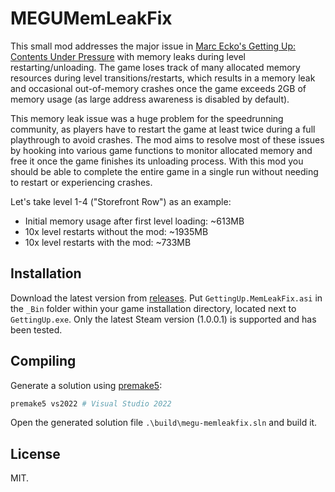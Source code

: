 # MEGUMemLeakFix

This small mod addresses the major issue in [Marc Ecko's Getting Up: Contents Under Pressure](https://en.wikipedia.org/wiki/Marc_Ecko%27s_Getting_Up:_Contents_Under_Pressure) with memory leaks during level restarting/unloading. The game loses track of many allocated memory resources during level transitions/restarts, which results in a memory leak and occasional out-of-memory crashes once the game exceeds 2GB of memory usage (as large address awareness is disabled by default).

This memory leak issue was a huge problem for the speedrunning community, as players have to restart the game at least twice during a full playthrough to avoid crashes. The mod aims to resolve most of these issues by hooking into various game functions to monitor allocated memory and free it once the game finishes its unloading process. With this mod you should be able to complete the entire game in a single run without needing to restart or experiencing crashes.

Let's take level 1-4 ("Storefront Row") as an example:
- Initial memory usage after first level loading: ~613MB
- 10x level restarts without the mod: ~1935MB
- 10x level restarts with the mod: ~733MB

## Installation
Download the latest version from [releases](https://github.com/Disquse/MEGUMemLeakFix/releases).
Put `GettingUp.MemLeakFix.asi` in the `_Bin` folder within your game installation directory, located next to `GettingUp.exe`.
Only the latest Steam version (1.0.0.1) is supported and has been tested.

## Compiling
Generate a solution using [premake5](https://premake.github.io):
```sh
premake5 vs2022 # Visual Studio 2022
```

Open the generated solution file `.\build\megu-memleakfix.sln` and build it.

## License
MIT.
